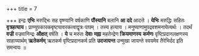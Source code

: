+++
title = 7

+++
इन्द्रः **एभिः** मरुद्भिः सह वृष्ण्यानि वर्षकाणि **पौंस्यानि** बलानि **आ** **ददे** आदत्ते । **येभिः** मरुद्धिः सहितः **वृत्रहत्याय**। प्राण्युपकारकवृष्ट्यावरकत्वाद्वृत्रः पापम् । तस्य हत्याय । मनुष्याणामुपद्रवशमनायेत्यर्थः । तदर्थं **वज्री** वज्रवानिन्द्रः **औक्षत्** वर्षति । **ये** च मरुतः **देवाः** **मह्ना** महतेन्द्रेण **क्रियमाणस्य** **कर्मणः** वृष्टिप्रदानलक्षणस्य साहाय्यार्थम् **ऋतेकर्मम्** ऋतकर्म वृष्टिप्रदानकर्म प्रति **उदजायन्त** उन्मुखा जायन्ते स्वयमेव तैरेभिर्दद इति समन्वयः ॥
